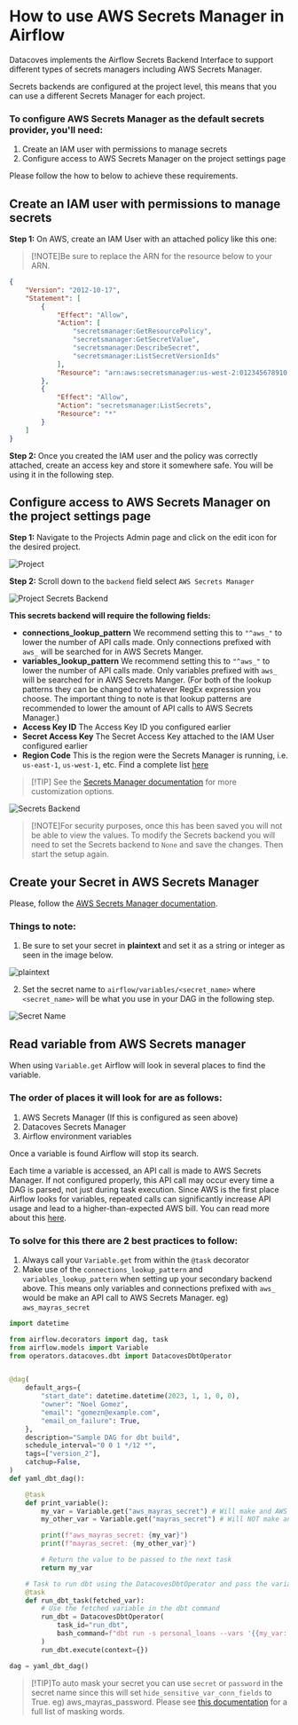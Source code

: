 # How to use AWS Secrets Manager in Airflow

Datacoves implements the Airflow Secrets Backend Interface to support different types of secrets managers
including AWS Secrets Manager.

Secrets backends are configured at the project level, this means that you can use a different Secrets Manager for each project.

### To configure AWS Secrets Manager as the default secrets provider, you'll need:

1. Create an IAM user with permissions to manage secrets
2. Configure access to AWS Secrets Manager on the project settings page

Please follow the how to below to achieve these requirements.

## Create an IAM user with permissions to manage secrets

**Step 1:** On AWS, create an IAM User with an attached policy like this one:

>[!NOTE]Be sure to replace the ARN for the resource below to your ARN.

```json
{
    "Version": "2012-10-17",
    "Statement": [
        {
            "Effect": "Allow",
            "Action": [
                "secretsmanager:GetResourcePolicy",
                "secretsmanager:GetSecretValue",
                "secretsmanager:DescribeSecret",
                "secretsmanager:ListSecretVersionIds"
            ],
            "Resource": "arn:aws:secretsmanager:us-west-2:012345678910:secret:*" 
        },
        {
            "Effect": "Allow",
            "Action": "secretsmanager:ListSecrets",
            "Resource": "*"
        }
    ]
}
```

**Step 2:** Once you created the IAM user and the policy was correctly attached, create an access key and store it somewhere safe. You will be using it in the following step.

## Configure access to AWS Secrets Manager on the project settings page

**Step 1:** Navigate to the Projects Admin page and click on the edit icon for the desired project.

![Project](assets/menu_projects.gif)

**Step 2:** Scroll down to the `backend` field select `AWS Secrets Manager`

![Project Secrets Backend](./assets/edit_project_secrets_backend.png)

**This secrets backend will require the following fields:**
- **connections_lookup_pattern** We recommend setting this to `"^aws_"` to lower the number of API calls made. Only connections prefixed with `aws_` will be searched for in AWS Secrets Manger. 
- **variables_lookup_pattern**  We recommend setting this to `"^aws_"` to lower the number of API calls made. Only variables prefixed with `aws_` will be searched for in AWS Secrets Manger.
(For both of the lookup patterns they can be changed to whatever RegEx expression you choose. The important thing to note is that lookup patterns are recommended to lower the amount of API calls to AWS Secrets Manager.)
- **Access Key ID** The Access Key ID you configured earlier
- **Secret Access Key** The Secret Access Key attached to the IAM User configured earlier 
- **Region Code** This is the region were the Secrets Manager is running, i.e. `us-east-1`, `us-west-1`, etc. Find a complete list [here](https://docs.aws.amazon.com/AWSEC2/latest/UserGuide/using-regions-availability-zones.html)

>[!TIP] See the [Secrets Manager documentation](https://airflow.apache.org/docs/apache-airflow-providers-amazon/stable/secrets-backends/aws-secrets-manager.html#aws-secrets-manager-backend) for more customization options. 

![Secrets Backend](assets/aws_secrets_connection.jpg)

>[!NOTE]For security purposes, once this has been saved you will not be able to view the values. To modify the Secrets backend you will need to set the Secrets backend to `None` and save the changes. Then start the setup again. 

## Create your Secret in AWS Secrets Manager

Please, follow the [AWS Secrets Manager documentation](https://docs.aws.amazon.com/mwaa/latest/userguide/connections-secrets-manager.html#connections-sm-createsecret-variables). 

### Things to note:
1. Be sure to set your secret in **plaintext** and set it as a string or integer as seen in the image below.

![plaintext](assets/aws_select_secret_type.jpg)

2. Set the secret name to `airflow/variables/<secret_name>` where `<secret_name>` will be what you use in your DAG in the following step.

![Secret Name](assets/aws_configure_secret_name.jpg)

## Read variable from AWS Secrets manager

When using `Variable.get` Airflow will look in several places to find the variable. 

### The order of places it will look for are as follows:

1. AWS Secrets Manager (If this is  configured as seen above)
2. Datacoves Secrets Manager
3. Airflow environment variables

Once a variable is found Airflow will stop its search. 

Each time a variable is accessed, an API call is made to AWS Secrets Manager. If not configured properly, this API call may occur every time a DAG is parsed, not just during task execution. Since AWS is the first place Airflow looks for variables, repeated calls can significantly increase API usage and lead to a higher-than-expected AWS bill. You can read more about this [here](https://medium.com/apache-airflow/setting-up-aws-secrets-backends-with-airflow-in-a-cost-effective-way-dac2d2c43f13). 

### To solve for this there are 2 best practices to follow:

1. Always call your `Variable.get` from within the `@task` decorator
2. Make use of the `connections_lookup_pattern` and `variables_lookup_pattern` when setting up your secondary backend above. This means only variables and connections prefixed with `aws_` would be make an API call to AWS Secrets Manager. eg) `aws_mayras_secret`
   

```python
import datetime

from airflow.decorators import dag, task
from airflow.models import Variable
from operators.datacoves.dbt import DatacovesDbtOperator


@dag(
    default_args={
        "start_date": datetime.datetime(2023, 1, 1, 0, 0),
        "owner": "Noel Gomez",
        "email": "gomezn@example.com",
        "email_on_failure": True,
    },
    description="Sample DAG for dbt build",
    schedule_interval="0 0 1 */12 *",
    tags=["version_2"],
    catchup=False,
)
def yaml_dbt_dag():

	@task
    def print_variable():
        my_var = Variable.get("aws_mayras_secret") # Will make and AWS secrets manager API call 
		my_other_var = Variable.get("mayras_secret") # Will NOT make and AWS secrets manager API call 

        print(f"aws_mayras_secret: {my_var}")
        print(f"mayras_secret: {my_other_var}")

		# Return the value to be passed to the next task
        return my_var

    # Task to run dbt using the DatacovesDbtOperator and pass the variable
    @task
    def run_dbt_task(fetched_var):
        # Use the fetched variable in the dbt command
        run_dbt = DatacovesDbtOperator(
            task_id="run_dbt", 
            bash_command=f"dbt run -s personal_loans --vars '{{my_var: {fetched_var}}}'"
        )
        run_dbt.execute(context={})

dag = yaml_dbt_dag()

```

>[!TIP]To auto mask your secret you can use `secret` or `password` in the secret name since this will set `hide_sensitive_var_conn_fields` to True. eg) aws_mayras_password. Please see [this documentation](https://www.astronomer.io/docs/learn/airflow-variables#hide-sensitive-information-in-airflow-variables) for a full list of masking words.